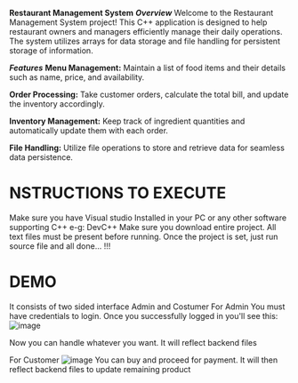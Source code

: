 **Restaurant Management System**
_**Overview**_
Welcome to the Restaurant Management System project! This C++ application is designed to help restaurant owners and managers efficiently manage their daily operations. The system utilizes arrays for data storage and file handling for persistent storage of information.

_**Features**_
**Menu Management:** Maintain a list of food items and their details such as name, price, and availability.

**Order Processing:** Take customer orders, calculate the total bill, and update the inventory accordingly.

**Inventory Management:** Keep track of ingredient quantities and automatically update them with each order.

**File Handling:** Utilize file operations to store and retrieve data for seamless data persistence.

# NSTRUCTIONS TO EXECUTE
Make sure you have Visual studio Installed in your PC or any other software supporting C++ e-g: DevC++
Make sure you download entire project. All text files must be present before running.
Once the project is set, just run source file and all done... !!!


# DEMO
It consists of two sided interface Admin and Costumer
For Admin
You must have credentials to login. Once you successfully logged in you'll see this:
![image](https://github.com/laibairfan22/PF_Project/assets/139337014/b50867a9-2d80-4c87-8538-6b849552ef61)

Now you can handle whatever you want. It will reflect backend files 

For Customer
![image](https://github.com/laibairfan22/PF_Project/assets/139337014/312d4f34-b01c-4268-ab1d-dd9869dcddc1)
You can buy and proceed for payment. It will then reflect backend files to update remaining product



